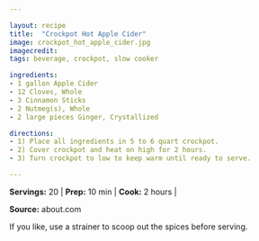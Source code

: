```yaml
---

layout: recipe
title:  "Crockpot Hot Apple Cider"
image: crockpot_hot_apple_cider.jpg
imagecredit: 
tags: beverage, crockpot, slow cooker

ingredients:
- 1 gallon Apple Cider
- 12 Cloves, Whole
- 3 Cinnamon Sticks
- 2 Nutmeg(s), Whole
- 2 large pieces Ginger, Crystallized

directions:
- 1) Place all ingredients in 5 to 6 quart crockpot.
- 2) Cover crockpot and heat on high for 2 hours.
- 3) Turn crockpot to low to keep warm until ready to serve.

---
```


**Servings:** 20 | **Prep:** 10 min | **Cook:** 2 hours | 

**Source:** about.com

If you like, use a strainer to scoop out the spices before serving.

